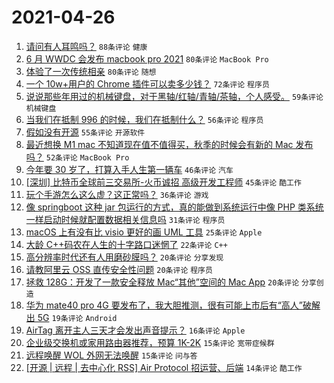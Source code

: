 # 2021-04-26

1. [请问有人耳鸣吗？](https://www.v2ex.com/t/773320) `88条评论` `健康`
1. [6 月 WWDC 会发布 macbook pro 2021](https://www.v2ex.com/t/773327) `80条评论` `MacBook Pro`
1. [体验了一次传统相亲](https://www.v2ex.com/t/773239) `80条评论` `随想`
1. [一个 10w+用户的 Chrome 插件可以卖多少钱？](https://www.v2ex.com/t/773416) `72条评论` `程序员`
1. [说说那些年用过的机械键盘，对于黑轴/红轴/青轴/茶轴，个人感受。](https://www.v2ex.com/t/773337) `59条评论` `机械键盘`
1. [当我们在抵制 996 的时候，我们在抵制什么？](https://www.v2ex.com/t/773298) `56条评论` `程序员`
1. [假如没有开源](https://www.v2ex.com/t/773246) `55条评论` `开源软件`
1. [最近想换 M1 mac 不知道现在值不值得买，秋季的时候会有新的 Mac 发布吗？](https://www.v2ex.com/t/773331) `52条评论` `MacBook Pro`
1. [今年要 30 岁了，打算入手人生第一辆车](https://www.v2ex.com/t/773363) `46条评论` `汽车`
1. [[深圳] 比特币全球前三交易所-火币诚招 高级开发工程师](https://www.v2ex.com/t/773391) `45条评论` `酷工作`
1. [玩个手游怎么这么虚？这正常吗？](https://www.v2ex.com/t/773271) `36条评论` `游戏`
1. [像 springboot 这种 jar 包运行的方式，真的能做到系统运行中像 PHP 类系统一样启动时候就配置数据相关信息吗](https://www.v2ex.com/t/773264) `31条评论` `程序员`
1. [macOS 上有没有比 visio 更好的画 UML 工具](https://www.v2ex.com/t/773309) `25条评论` `Apple`
1. [大龄 C++码农在人生的十字路口迷惘了](https://www.v2ex.com/t/773439) `22条评论` `C++`
1. [高分辨率时代还有人用磨砂膜吗？](https://www.v2ex.com/t/773385) `20条评论` `分享发现`
1. [请教阿里云 OSS 直传安全性问题](https://www.v2ex.com/t/773270) `20条评论` `程序员`
1. [拯救 128G：开发了一款安全释放 Mac“其他”空间的 Mac App](https://www.v2ex.com/t/773263) `20条评论` `分享创造`
1. [华为 mate40 pro 4G 要发布了，我大胆推测，很有可能上市后有“高人”破解出 5G](https://www.v2ex.com/t/773301) `19条评论` `Android`
1. [AirTag 离开主人三天才会发出声音提示？](https://www.v2ex.com/t/773245) `16条评论` `Apple`
1. [企业级交换机或家用路由器推荐，预算 1K-2K](https://www.v2ex.com/t/773302) `15条评论` `宽带症候群`
1. [远程唤醒 WOL 外网无法唤醒](https://www.v2ex.com/t/773258) `15条评论` `问与答`
1. [[开源 | 远程 | 去中心化 RSS] Air Protocol 招运营、后端](https://www.v2ex.com/t/773430) `14条评论` `酷工作`
